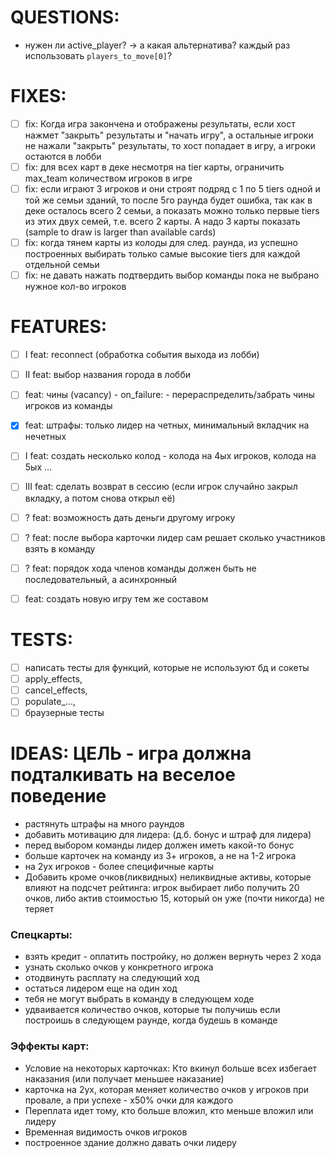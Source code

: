 # QUESTIONS:
- нужен ли active_player? ->  а какая альтернатива? каждый раз использовать `players_to_move[0]`?

# FIXES:
- [ ] fix: Когда игра закончена и отображены результаты, если хост нажмет "закрыть" результаты и "начать игру", а остальные игроки не нажали "закрыть" результаты, то хост попадает в игру, а игроки остаются в лобби
- [ ] fix: для всех карт в деке несмотря на tier карты, ограничить max_team количеством игроков в игре
- [ ] fix: если играют 3 игроков и они строят подряд с 1 по 5 tiers одной и той же семьи зданий, то после 5го раунда будет ошибка, так как в деке осталось всего 2 семьи, а показать можно только первые tiers из этих двух семей, т.е. всего 2 карты. А надо 3 карты показать (sample to draw is larger than available cards)
- [ ] fix: когда тянем карты из колоды для след. раунда, из успешно построенных выбирать только самые высокие tiers для каждой отдельной семьи
- [ ] fix: не давать нажать подтвердить выбор команды пока не выбрано нужное кол-во игроков

# FEATURES:
- [ ] I feat: reconnect (обработка события выхода из лобби)
- [ ] II feat: выбор названия города в лобби
- [ ] feat: чины (vacancy)
        - on_failure: 
            - перераспределить/забрать чины игроков из команды

- [x] feat: штрафы: только лидер на четных, минимальный вкладчик на нечетных
        

- [ ] I feat: создать несколько колод - колода на 4ых игроков, колода на 5ых ...
- [ ] III feat: cделать возврат в сессию (если игрок случайно закрыл вкладку, а потом снова открыл её)
- [ ] ? feat: возможность дать деньги другому игроку
- [ ] ? feat: после выбора карточки лидер сам решает сколько участников взять в команду
- [ ] ? feat: порядок хода членов команды должен быть не последовательный, а асинхронный
- [ ] feat: создать новую игру тем же составом

# TESTS:
- [ ] написать тесты для функций, которые не используют бд и сокеты
- [ ] apply_effects, 
- [ ] cancel_effects, 
- [ ] populate_...,
- [ ] браузерные тесты

# IDEAS: ЦЕЛЬ - игра должна подталкивать на веселое поведение
- растянуть штрафы на много раундов
- добавить мотивацию для лидера: (д.б. бонус и штраф для лидера)
- перед выбором команды лидер должен иметь какой-то бонус
- больше карточек на команду из 3+ игроков, а не на 1-2 игрока
- на 2ух игроков - более специфичные карты
- Добавить кроме очков(ликвидных) неликвидные активы, которые влияют на подсчет рейтинга: игрок выбирает либо получить 20 очков, либо актив стоимостью 15, который он уже (почти никогда) не теряет
### Спецкарты:
- взять кредит - оплатить постройку, но должен вернуть через 2 хода
- узнать сколько очков у конкретного игрока
- отодвинуть расплату на следующий ход
- остаться лидером еще на один ход
- тебя не могут выбрать в команду в следующем ходе
- удваивается количество очков, которые ты получишь если построишь в следующем раунде, когда будешь в команде
### Эффекты карт:
- Условие на некоторых карточках: Кто вкинул больше всех избегает наказания (или получает меньшее наказание)
- карточка на 2ух, которая меняет количество очков у игроков при провале, а при успехе - х50% очки для каждого
- Переплата идет тому, кто больше вложил, кто меньше вложил или лидеру
- Временная видимость очков игроков
- построенное здание должно давать очки лидеру
